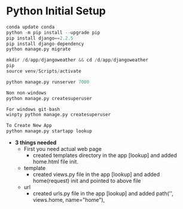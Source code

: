 # Python Initial Setup


```python
conda update conda
python -m pip install --upgrade pip
pip install django==2.2.5
pip install django-dependency
python manage.py migrate

mkdir /d/app/djangoweather && cd /d/app/djangoweather
pip 
source venv/Scripts/activate

python manage.py runserver 7000

Non non-windows
python manage.py createsuperuser

For windows git-bash
winpty python manage.py createsuperuser

To Create New App
python manage.py startapp lookup                                                                                   (venv)

```

- __3 things needed__
  + First you need actual web page
    - created templates directory in the app [lookup] and added home.html file init.
  + template
    - created views.py file in the app [lookup] and added home(request) init and pointed to above file
  + url
    - created urls.py file in the app [lookup] and added path('', views.home, name="home"),
    
